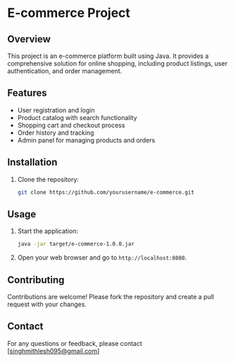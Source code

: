 # E-commerce Project

## Overview
This project is an e-commerce platform built using Java. It provides a comprehensive solution for online shopping, including product listings, user authentication, and order management.

## Features
- User registration and login
- Product catalog with search functionality
- Shopping cart and checkout process
- Order history and tracking
- Admin panel for managing products and orders

## Installation
1. Clone the repository:
    ```sh
    git clone https://github.com/yourusername/e-commerce.git
    ```


## Usage
1. Start the application:
    ```sh
    java -jar target/e-commerce-1.0.0.jar
    ```
2. Open your web browser and go to `http://localhost:8080`.

## Contributing
Contributions are welcome! Please fork the repository and create a pull request with your changes.



## Contact
For any questions or feedback, please contact [singhmithlesh095@gmail.com]